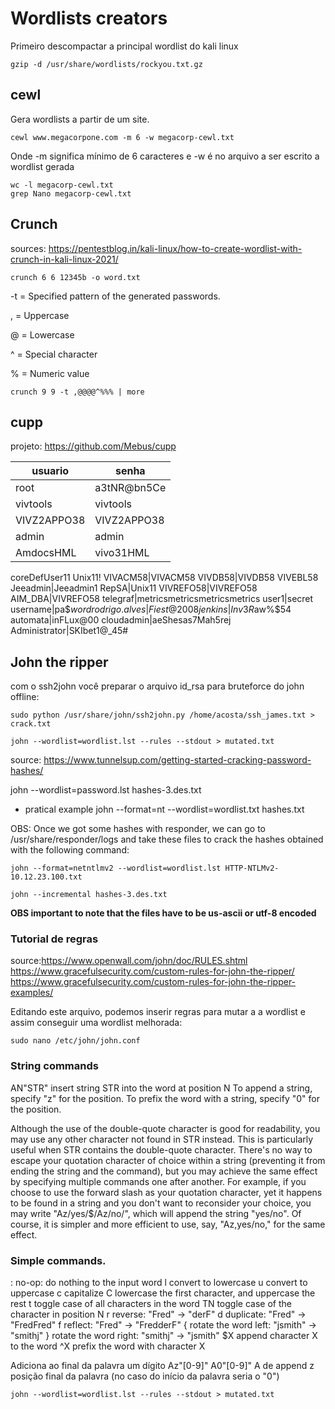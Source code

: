 Wordlists creators
========================

Primeiro descompactar a principal wordlist do kali linux

    gzip -d /usr/share/wordlists/rockyou.txt.gz

## cewl

Gera wordlists a partir de um site.

    cewl www.megacorpone.com -m 6 -w megacorp-cewl.txt
Onde -m significa mínimo de 6 caracteres
e -w é no arquivo a ser escrito a wordlist gerada

    wc -l megacorp-cewl.txt
    grep Nano megacorp-cewl.txt

## Crunch

sources:
https://pentestblog.in/kali-linux/how-to-create-wordlist-with-crunch-in-kali-linux-2021/


    crunch 6 6 12345b -o word.txt

-t = Specified pattern of the generated passwords.

, = Uppercase

@ = Lowercase

^ = Special character

% = Numeric value

    crunch 9 9 -t ,@@@@^%%% | more

## cupp

projeto: https://github.com/Mebus/cupp




usuario | senha
---|---
root|a3tNR@bn5Ce
vivtools|vivtools
VIVZ2APPO38|VIVZ2APPO38
admin|admin
AmdocsHML|vivo31HML
coreDefUser11
Unix11!
VIVACM58|VIVACM58
VIVDB58|VIVDB58
VIVEBL58
Jeeadmin|Jeeadmin1
RepSA|Unix11
VIVREFO58|VIVREFO58
AIM_DBA|VIVREFO58
telegraf|metricsmetricsmetricsmetrics
user1|secret
username|pa$$word
rodrigo.alves|Fiest@2008
jenkins|Inv3R$aw%$54
automata|inFLux@00
cloudadmin|aeShesas7Mah5rej
Administrator|SKIbet1@_45#


## John the ripper

com o ssh2john você preparar o arquivo id_rsa para bruteforce do john offline:

    sudo python /usr/share/john/ssh2john.py /home/acosta/ssh_james.txt > crack.txt

    john --wordlist=wordlist.lst --rules --stdout > mutated.txt

source:
https://www.tunnelsup.com/getting-started-cracking-password-hashes/

john --wordlist=password.lst hashes-3.des.txt

 - pratical example
	john --format=nt --wordlist=wordlist.txt hashes.txt

OBS: Once we got some hashes with responder, we can go to /usr/share/responder/logs and take these files to crack the hashes obtained with the following command:
	
	john --format=netntlmv2 --wordlist=wordlist.lst HTTP-NTLMv2-10.12.23.100.txt

	john --incremental hashes-3.des.txt

**OBS important to note that the files have to be us-ascii or utf-8 encoded**

### Tutorial de regras
source:https://www.openwall.com/john/doc/RULES.shtml
https://www.gracefulsecurity.com/custom-rules-for-john-the-ripper/
https://www.gracefulsecurity.com/custom-rules-for-john-the-ripper-examples/

Editando este arquivo, podemos inserir regras para mutar a a wordlist e assim conseguir uma wordlist melhorada:

    sudo nano /etc/john/john.conf

### String commands

AN"STR"	insert string STR into the word at position N
To append a string, specify "z" for the position. To prefix the word with a string, specify "0" for the position.

Although the use of the double-quote character is good for readability, you may use any other character not found in STR instead. This is particularly useful when STR contains the double-quote character. There's no way to escape your quotation character of choice within a string (preventing it from ending the string and the command), but you may achieve the same effect by specifying multiple commands one after another. For example, if you choose to use the forward slash as your quotation character, yet it happens to be found in a string and you don't want to reconsider your choice, you may write "Az/yes/$/Az/no/", which will append the string "yes/no". Of course, it is simpler and more efficient to use, say, "Az,yes/no," for the same effect.

### Simple commands.
:	no-op: do nothing to the input word
l	convert to lowercase
u	convert to uppercase
c	capitalize
C	lowercase the first character, and uppercase the rest
t	toggle case of all characters in the word
TN	toggle case of the character in position N
r	reverse: "Fred" -> "derF"
d	duplicate: "Fred" -> "FredFred"
f	reflect: "Fred" -> "FredderF"
{	rotate the word left: "jsmith" -> "smithj"
}	rotate the word right: "smithj" -> "jsmith"
$X	 append character X to the word
^X	prefix the word with character X

Adiciona ao final da palavra um dígito
Az"[0-9]"
A0"[0-9]"
A de append
z posição final da palavra (no caso do início da palavra seria o "0")

    john --wordlist=wordlist.lst --rules --stdout > mutated.txt